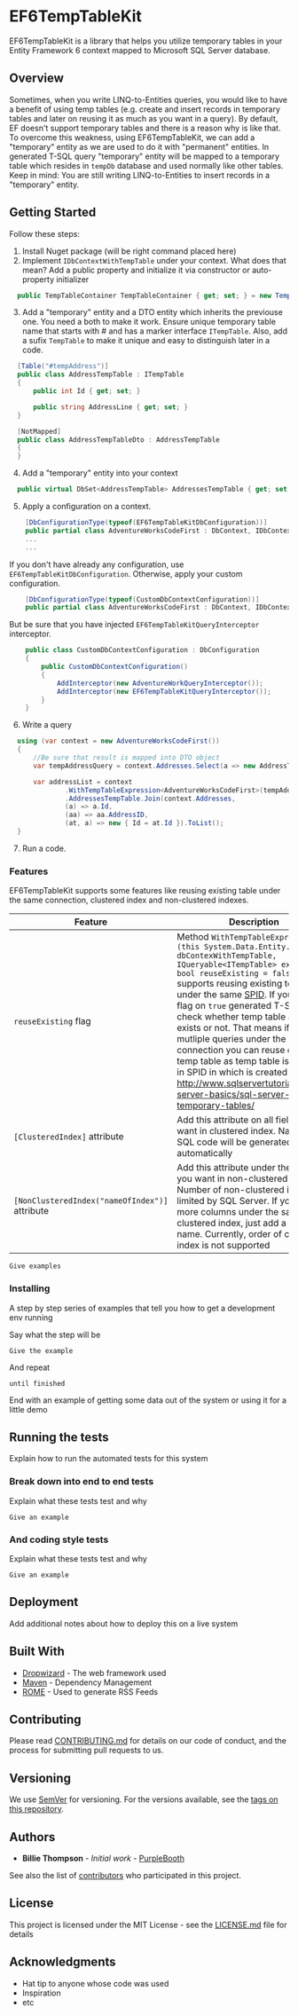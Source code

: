 # EF6TempTableKit 

EF6TempTableKit is a library that helps you utilize temporary tables in your Entity Framework 6 context mapped to Microsoft SQL Server database.

## Overview

Sometimes, when you write LINQ-to-Entities queries, you would like to have a benefit of using temp tables (e.g. create and insert records in temporary tables and later on reusing it as much as you want in a query). By default, EF doesn't support temporary tables and there is a reason why is like that. To overcome this weakness, using EF6TempTableKit, we can add a "temporary" entity as we are used to do it with "permanent" entities. In generated T-SQL query "temporary" entity will be mapped to a temporary table which resides in `tempDb` database and used normally like other tables.
Keep in mind: You are still writing LINQ-to-Entities to insert records in a "temporary" entity.

## Getting Started

Follow these steps:
1. Install Nuget package (will be right command placed here)
2. Implement `IDbContextWithTempTable` under your context. What does that mean? Add a public property and initialize it via constructor or auto-property initializer
```csharp
  public TempTableContainer TempTableContainer { get; set; } = new TempTableContainer();
```
3. Add a "temporary" entity and a DTO entity which inherits the previouse one. You need a both to make it work.
Ensure unique temporary table name that starts with # and has a marker interface `ITempTable`. Also, add  a sufix `TempTable` to make it unique and easy to distinguish later in a code.
```csharp
  [Table("#tempAddress")]
  public class AddressTempTable : ITempTable
  {
      public int Id { get; set; }

      public string AddressLine { get; set; }
  }

  [NotMapped]
  public class AddressTempTableDto : AddressTempTable
  {
  }
```
4. Add a "temporary" entity into your context 

```csharp
  public virtual DbSet<AddressTempTable> AddressesTempTable { get; set; }
```
5. Apply a configuration on a context.
```csharp
    [DbConfigurationType(typeof(EF6TempTableKitDbConfiguration))]
    public partial class AdventureWorksCodeFirst : DbContext, IDbContextWithTempTable
    ...
    ...    
```
If you don't have already any configuration, use `EF6TempTableKitDbConfiguration`. Otherwise, apply your custom configuration.
```csharp
    [DbConfigurationType(typeof(CustomDbContextConfiguration))]
    public partial class AdventureWorksCodeFirst : DbContext, IDbContextWithTempTable
````
 But be sure that you have injected `EF6TempTableKitQueryInterceptor` interceptor.
````csharp
    public class CustomDbContextConfiguration : DbConfiguration
    {
        public CustomDbContextConfiguration()
        {
            AddInterceptor(new AdventureWorkQueryInterceptor());
            AddInterceptor(new EF6TempTableKitQueryInterceptor());
        }
    }
````
6. Write a query
```csharp
  using (var context = new AdventureWorksCodeFirst())
  {
      //Be sure that result is mapped into DTO object
      var tempAddressQuery = context.Addresses.Select(a => new AddressTempTableDto { Id = a.AddressID, Name = a.AddressLine1 });

      var addressList = context
              .WithTempTableExpression<AdventureWorksCodeFirst>(tempAddressQuery)
              .AddressesTempTable.Join(context.Addresses,
              (a) => a.Id,
              (aa) => aa.AddressID,
              (at, a) => new { Id = at.Id }).ToList();                
  }
```
7. Run a code.

### Features

EF6TempTableKit supports some features like reusing existing table under the same connection, clustered index and non-clustered indexes.

| Feature       | Description |
| ------------- |-------------|
| `reuseExisting` flag | Method `WithTempTableExpression<T>(this System.Data.Entity.DbContext dbContexWithTempTable, IQueryable<ITempTable> expression, bool reuseExisting = false)` supports reusing existing temp table under the same [SPID](https://docs.microsoft.com/en-us/sql/t-sql/functions/spid-transact-sql?view=sql-server-ver15). If you set this flag on `true` generated T-SQL will check whether temp table already exists or not. That means if you run mutliple queries under the same connection you can reuse created temp table as temp table is scoped in SPID in which is created http://www.sqlservertutorial.net/sql-server-basics/sql-server-temporary-tables/| 
|`[ClusteredIndex]` attribute| Add this attribute on all fields you want in clustered index. Name in T-SQL code will be generated automatically|
|`[NonClusteredIndex("nameOfIndex")]` attribute| Add this attribute under the fields you want in non-clustered index. Number of non-clustered index is limited by SQL Server. If you want more columns under the same non-clustered index, just add a same name. Currently, order of columns in index is not supported|

```
Give examples
```

### Installing

A step by step series of examples that tell you how to get a development env running

Say what the step will be

```
Give the example
```

And repeat

```
until finished
```

End with an example of getting some data out of the system or using it for a little demo

## Running the tests

Explain how to run the automated tests for this system

### Break down into end to end tests

Explain what these tests test and why

```
Give an example
```

### And coding style tests

Explain what these tests test and why

```
Give an example
```

## Deployment

Add additional notes about how to deploy this on a live system

## Built With

* [Dropwizard](http://www.dropwizard.io/1.0.2/docs/) - The web framework used
* [Maven](https://maven.apache.org/) - Dependency Management
* [ROME](https://rometools.github.io/rome/) - Used to generate RSS Feeds

## Contributing

Please read [CONTRIBUTING.md](https://gist.github.com/PurpleBooth/b24679402957c63ec426) for details on our code of conduct, and the process for submitting pull requests to us.

## Versioning

We use [SemVer](http://semver.org/) for versioning. For the versions available, see the [tags on this repository](https://github.com/your/project/tags). 

## Authors

* **Billie Thompson** - *Initial work* - [PurpleBooth](https://github.com/PurpleBooth)

See also the list of [contributors](https://github.com/your/project/contributors) who participated in this project.

## License

This project is licensed under the MIT License - see the [LICENSE.md](LICENSE.md) file for details

## Acknowledgments

* Hat tip to anyone whose code was used
* Inspiration
* etc


